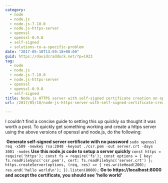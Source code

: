 ```yaml
---
category:
  - node
  - node.js
  - node.js-7.10.0
  - node.js-https-server
  - openssl
  - openssl-0.9.8
  - self-signed
  - solutions-to-a-specific-problem
date: "2017-05-10T13:59:18+00:00"
guid: https://davidcraddock.net/?p=1923
tag:
  - node
  - node.js
  - node.js-7.10.0
  - node.js-https-server
  - openssl
  - openssl-0.9.8
  - self-signed
title: Node.js HTTPS server with self-signed certificate creation on openssl 0.9.8zh with node.js 7.10.0
url: /2017/05/10/node-js-https-server-with-self-signed-certificate-creation-on-openssl-0-9-8zh-with-node-js-7-10-0/

---
```

I couldn't find a concise guide to setting this up quickly so thought it was worth a post. To quickly get something working and create a https server using the above versions of openssl and node.js, do the following:

 **Generate self-signed server certificate with no password** `
sudo openssl req -x509 -newkey rsa:2048 -keyout ./csr.pem -out server.crt -days 3001 -nodes
` **Use this node.js code to setup a server quickly** `
const https = require('https');
const fs = require('fs');
const options = {
  key: fs.readFileSync('csr.pem'),
  cert: fs.readFileSync('server.crt')
};
https.createServer(options, (req, res) => {
  res.writeHead(200);
  res.end('hello world\n');
}).listen(8000);
` **Go to https://localhost:8000 and accept the certificate, you should see 'hello world'**
